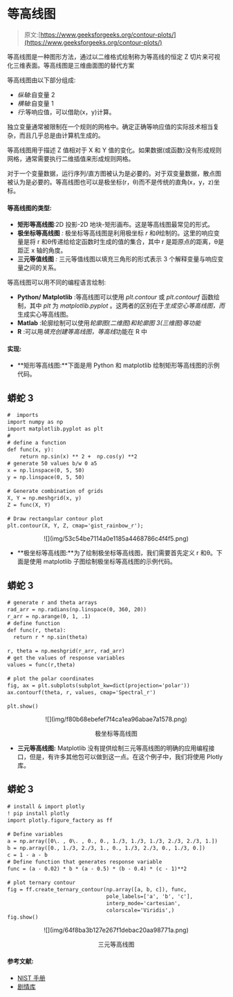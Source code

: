 # 等高线图

> 原文:[https://www.geeksforgeeks.org/contour-plots/](https://www.geeksforgeeks.org/contour-plots/)

等高线图是一种图形方法，通过以二维格式绘制称为等高线的恒定 Z 切片来可视化三维表面。等高线图是三维曲面图的替代方案

等高线图由以下部分组成:

*   *纵轴*:自变量 2
*   *横轴*:自变量 1
*   *行*:等响应值，可以借助(x，y)计算。

独立变量通常被限制在一个规则的网格中。确定正确等响应值的实际技术相当复杂，而且几乎总是由计算机生成的。

等高线图用于描述 Z 值相对于 X 和 Y 值的变化。如果数据(或函数)没有形成规则网格，通常需要执行二维插值来形成规则网格。

对于一个变量数据，运行序列/直方图被认为是必要的。对于双变量数据，散点图被认为是必要的。等高线图也可以是极坐标(r，θ)而不是传统的直角(x，y，z)坐标。

#### 等高线图的类型:

*   **矩形等高线图**:2D 投影-2D 地块-矩形画布。这是等高线图最常见的形式。
*   **极坐标等高线图** *:* 极坐标等高线图是利用极坐标 *r* 和*θ*绘制的。这里的响应变量是将 r 和θ传递给给定函数时生成的值的集合，其中 r 是距原点的距离，θ是距正 x 轴的角度。
*   **三元等值线图** *:* 三元等值线图以填充三角形的形式表示 3 个解释变量与响应变量之间的关系。

等高线图可以用不同的编程语言绘制:

*   **Python/ Matplotlib** :等高线图可以使用 *plt.contour* 或 *plt.contourf* 函数绘制，其中 *plt* 为 *matplotlib.pyplot* 。这两者的区别在于*生成空心等高线图，而*生成实心等高线图。
*   **Matlab** :轮廓绘制可以使用*轮廓图(二维图)和轮廓图 3(三维图)等功能*
*   **R** :可以用*填充创建等高线图，等高线*功能在 R 中

#### 实现:

*   **矩形等高线图:**下面是用 Python 和 matplotlib 绘制矩形等高线图的示例代码。

## 蟒蛇 3

```
#  imports
import numpy as np
import matplotlib.pyplot as plt
#
# define a function
def func(x, y):
    return np.sin(x) ** 2 +  np.cos(y) **2
# generate 50 values b/w 0 a5
x = np.linspace(0, 5, 50)
y = np.linspace(0, 5, 50)

# Generate combination of grids
X, Y = np.meshgrid(x, y)
Z = func(X, Y)

# Draw rectangular contour plot
plt.contour(X, Y, Z, cmap='gist_rainbow_r');
```

<center>![](img/53c54be7114a0e1185a4468786c4f4f5.png)</center>

*   **极坐标等高线图:**为了绘制极坐标等高线图，我们需要首先定义 r 和θ。下面是使用 matplotlib 子图绘制极坐标等高线图的示例代码。

## 蟒蛇 3

```
# generate r and theta arrays
rad_arr = np.radians(np.linspace(0, 360, 20))
r_arr = np.arange(0, 1, .1)
# define function
def func(r, theta):
  return r * np.sin(theta) 

r, theta = np.meshgrid(r_arr, rad_arr)
# get the values of response variables
values = func(r,theta)

# plot the polar coordinates
fig, ax = plt.subplots(subplot_kw=dict(projection='polar'))
ax.contourf(theta, r, values, cmap='Spectral_r')

plt.show()
```

<center>
![](img/f80b68ebefef7f4ca1ea96abae7a1578.png)

极坐标等高线图

</center>

*   **三元等高线图:** Matplotlib 没有提供绘制三元等高线图的明确的应用编程接口，但是，有许多其他包可以做到这一点。在这个例子中，我们将使用 Plotly 库。

## 蟒蛇 3

```
# install & import plotly
! pip install plotly
import plotly.figure_factory as ff

# Define variables
a = np.array([0\. , 0\. , 0., 0., 1./3, 1./3, 1./3, 2./3, 2./3, 1.])
b = np.array([0., 1./3, 2./3, 1., 0., 1./3, 2./3, 0., 1./3, 0.])
c = 1 - a - b
# Define function that generates response variable
func = (a - 0.02) * b * (a - 0.5) * (b - 0.4) * (c - 1)**2

# plot ternary contour
fig = ff.create_ternary_contour(np.array([a, b, c]), func,
                                pole_labels=['a', 'b', 'c'],
                                interp_mode='cartesian',
                                colorscale='Viridis',)
fig.show()
```

<center>
![](img/64f8ba3b127e267f1debac20aa98771a.png)

三元等高线图

</center>

#### **参考文献:**

*   [NIST 手册](https://www.itl.nist.gov/div898/handbook/eda/section3/contour.htm)
*   [剧情库](https://plotly.com/python/ternary-contour/)